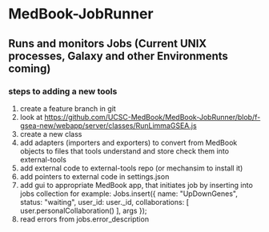 # MedBook-JobRunner
## Runs and monitors Jobs (Current UNIX processes, Galaxy and other Environments coming)
### steps to adding a new tools

1. create a feature branch in git
2. look at https://github.com/UCSC-MedBook/MedBook-JobRunner/blob/f-gsea-new/webapp/server/classes/RunLimmaGSEA.js
3. create a new class
4. add adapters (importers and exporters) to convert from MedBook objects to files that tools understand and store check them into external-tools
4. add external code to external-tools repo (or mechansim to install it)
5. add pointers to external code in settings.json
6. add gui to appropriate MedBook app, that initiates job by inserting into jobs collection
  for example: 
   Jobs.insert({
      name: "UpDownGenes",
      status: "waiting",
      user_id: user._id,
      collaborations: [ user.personalCollaboration() ],
      args
    });
7. read errors from jobs.error_description
